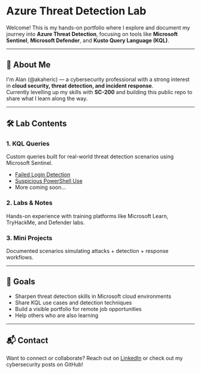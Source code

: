# Azure Threat Detection Lab

Welcome! This is my hands-on portfolio where I explore and document my journey into **Azure Threat Detection**, focusing on tools like **Microsoft Sentinel**, **Microsoft Defender**, and **Kusto Query Language (KQL)**.

---

## 🧠 About Me

I'm Alan (@akaheric) — a cybersecurity professional with a strong interest in **cloud security, threat detection, and incident response**.  
Currently levelling up my skills with **SC-200** and building this public repo to share what I learn along the way.

---

## 🛠️ Lab Contents

### 1. **KQL Queries**
Custom queries built for real-world threat detection scenarios using Microsoft Sentinel.

- [Failed Login Detection](./KQL-Queries/FailedLogins.kql)
- [Suspicious PowerShell Use]()
- More coming soon...

### 2. **Labs & Notes**
Hands-on experience with training platforms like Microsoft Learn, TryHackMe, and Defender labs.


### 3. **Mini Projects**
Documented scenarios simulating attacks + detection + response workflows.

---

## 🎯 Goals

- Sharpen threat detection skills in Microsoft cloud environments  
- Share KQL use cases and detection techniques  
- Build a visible portfolio for remote job opportunities  
- Help others who are also learning

---

## 📬 Contact

Want to connect or collaborate? Reach out on [LinkedIn](https://www.linkedin.com/in/alan-k-chavez) or check out my cybersecurity posts on GitHub!

